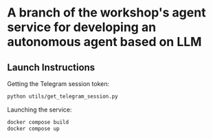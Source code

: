 # A branch of the workshop's agent service for developing an autonomous agent based on LLM

## Launch Instructions

Getting the Telegram session token:
```bash
python utils/get_telegram_session.py
```

Launching the service:
```bash
docker compose build
docker compose up
```